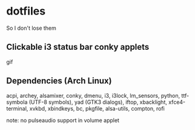 # dotfiles
So I don't lose them

## Clickable i3 status bar conky applets

gif

## Dependencies (Arch Linux)

acpi, archey, alsamixer, conky, dmenu, i3, i3lock, lm_sensors, python, 
ttf-symbola (UTF-8 symbols), yad (GTK3 dialogs), iftop, xbacklight, 
xfce4-terminal, xvkbd, xbindkeys, bc, pkgfile, alsa-utils, compton, rofi

note: no pulseaudio support in volume applet
